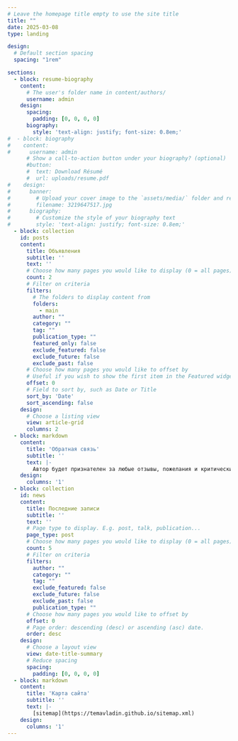```yaml
---
# Leave the homepage title empty to use the site title
title: ""
date: 2025-03-08
type: landing

design:
  # Default section spacing
  spacing: "1rem"

sections:
  - block: resume-biography
    content:
      # The user's folder name in content/authors/
      username: admin
    design:
      spacing:
        padding: [0, 0, 0, 0]
      biography:
        style: 'text-align: justify; font-size: 0.8em;'
#  - block: biography
#    content:
#      username: admin
      # Show a call-to-action button under your biography? (optional)
      #button:
      #  text: Download Résumé
      #  url: uploads/resume.pdf
#    design:
#      banner:
#        # Upload your cover image to the `assets/media/` folder and reference it here
#        filename: 3219647517.jpg
#      biography:
#        # Customize the style of your biography text
#        style: 'text-align: justify; font-size: 0.8em;'
  - block: collection
    id: posts
    content:
      title: Объявления
      subtitle: ''
      text: ''
      # Choose how many pages you would like to display (0 = all pages)
      count: 2
      # Filter on criteria
      filters:
        # The folders to display content from
        folders:
          - main
        author: ""
        category: ""
        tag: ""
        publication_type: ""
        featured_only: false
        exclude_featured: false
        exclude_future: false
        exclude_past: false
      # Choose how many pages you would like to offset by
      # Useful if you wish to show the first item in the Featured widget
      offset: 0
      # Field to sort by, such as Date or Title
      sort_by: 'Date'
      sort_ascending: false
    design:
      # Choose a listing view
      view: article-grid
      columns: 2
  - block: markdown
    content:
      title: 'Обратная связь'
      subtitle: ''
      text: |-
        Автор будет признателен за любые отзывы, пожелания и критические замечания, которые можно присылать в сообщения [Вконтакте](https://vk.com/temavladin) .
    design:
      columns: '1'
  - block: collection
    id: news
    content:
      title: Последние записи
      subtitle: ''
      text: ''
      # Page type to display. E.g. post, talk, publication...
      page_type: post
      # Choose how many pages you would like to display (0 = all pages)
      count: 5
      # Filter on criteria
      filters:
        author: ""
        category: ""
        tag: ""
        exclude_featured: false
        exclude_future: false
        exclude_past: false
        publication_type: ""
      # Choose how many pages you would like to offset by
      offset: 0
      # Page order: descending (desc) or ascending (asc) date.
      order: desc
    design:
      # Choose a layout view
      view: date-title-summary
      # Reduce spacing
      spacing:
        padding: [0, 0, 0, 0]
  - block: markdown
    content:
      title: 'Карта сайта'
      subtitle: ''
      text: |-
        [sitemap](https://temavladin.github.io/sitemap.xml)
    design:
      columns: '1'
---
```

